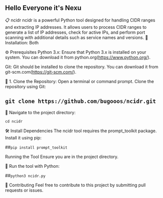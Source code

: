 ## Hello Everyone it's Nexu
📋 ncidr
ncidr is a powerful Python tool designed for handling CIDR ranges and extracting IP addresses. It allows users to process CIDR ranges to generate a list of IP addresses, check for active IPs, and perform port scanning with additional details such as service names and versions.
 🌟 Installation: Both

 ⚙️ Prerequisites
Python 3.x: Ensure that Python 3.x is installed on your system. You can download it from python.org(https://www.python.org/).

Git: Git should be installed to clone the repository. You can download it from git-scm.com(https://git-scm.com/).

 📝 1. Clone the Repository:
Open a terminal or command prompt.
Clone the repository using Git:

## ```git clone https://github.com/bugooos/ncidr.git```

📝 Navigate to the project directory:

```cd ncidr```

🛠️ Install Dependencies
The ncidr tool requires the prompt_toolkit package. Install it using pip:

##```pip install prompt_toolkit```

Running the Tool
Ensure you are in the project directory.

🚀 Run the tool with Python:

##```python3 ncidr.py```

🎨 Contributing
Feel free to contribute to this project by submitting pull requests or issues.

